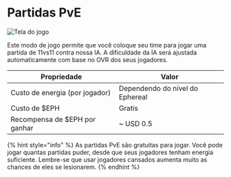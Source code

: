 # Partidas PvE

![Tela do jogo](<../.gitbook/assets/Ephere-UI Match.gif>)

Este modo de jogo permite que você coloque seu time para jogar uma partida de 11vs11 contra nossa IA. A dificuldade da IA ​​será ajustada automaticamente com base no OVR dos seus jogadores.

| Propriedade                    | Valor                           |
| ------------------------------ | ------------------------------- |
| Custo de energia (por jogador) | Dependendo do nível do Ephereal |
| Custo de $EPH                  | Gratis                          |
| Recompensa de $EPH por ganhar  | \~ USD 0.5                      |

{% hint style="info" %}
As partidas PvE são gratuitas para jogar. Você pode jogar quantas partidas puder, desde que seus jogadores tenham energia suficiente. Lembre-se que usar jogadores cansados ​​aumenta muito as chances de eles se lesionarem.
{% endhint %}
